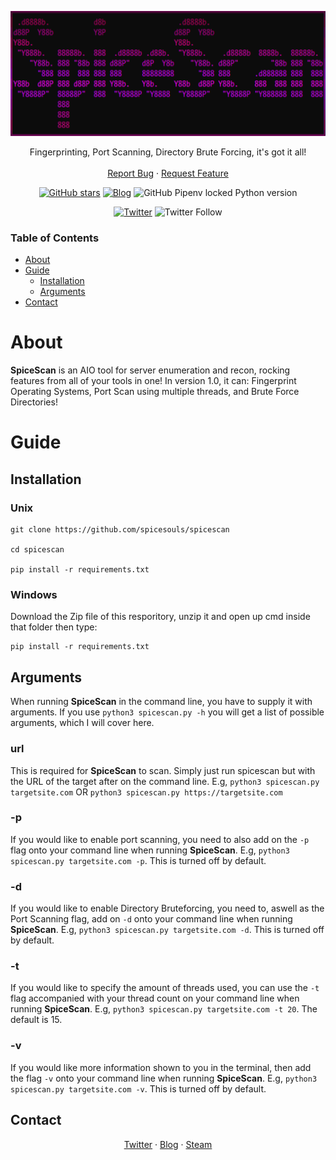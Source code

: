 <p align="center">
  <a href="https://github.com/spicesouls/spicescan">
    <img src="spicescan.png" alt="Logo" width="600" height="200">
  </a>

  <p align="center">
    Fingerprinting, Port Scanning, Directory Brute Forcing, it's got it all!
    <br />
    <br />
    <a href="https://github.com/spicesouls/spicescan/issues">Report Bug</a>
    ·
    <a href="https://github.com/spicesouls/spicescan/issues">Request Feature</a>
  </p>
</p>
</p>

<p align="center">
  <a href="https://github.com/spicesouls/spicescan/stargazers"><img alt="GitHub stars" src="https://img.shields.io/github/stars/spicesouls/spicescan"></a> <a href="https://beyondr00t.wordpress.com"><img alt="Blog" src="https://img.shields.io/badge/-Blog-cyan"></a> <img alt="GitHub Pipenv locked Python version" src="https://img.shields.io/github/pipenv/locked/python-version/spicesouls/spicescan?color=cyan">
</p>
<p align="center">
  <a href="https://twitter.com/intent/tweet?text=Wow:&url=https%3A%2F%2Fgithub.com%2Fspicesouls%2Fspicescan"><img alt="Twitter" src="https://img.shields.io/twitter/url?style=social&url=https://github.com/spicescan"></a> <img alt="Twitter Follow" src="https://img.shields.io/twitter/follow/SpicySoulsV?style=social">
</p> 


### Table of Contents
* [About](#about)
* [Guide](#guide)
  * [Installation](#installation)
  * [Arguments](#arguments)
* [Contact](#contact)

# About

**SpiceScan** is an AIO tool for server enumeration and recon, rocking features from all of your tools in one! In version 1.0, it can: Fingerprint Operating Systems, Port Scan using multiple threads, and Brute Force Directories!

# Guide

## Installation

### Unix

```
git clone https://github.com/spicesouls/spicescan

cd spicescan

pip install -r requirements.txt
```

### Windows

Download the Zip file of this resporitory, unzip it and open up cmd inside that folder then type:

```
pip install -r requirements.txt
```

## Arguments

When running **SpiceScan** in the command line, you have to supply it with arguments. If you use `python3 spicescan.py -h` you will get a list of possible arguments, which I will cover here.

### url

This is required for **SpiceScan** to scan. Simply just run spicescan but with the URL of the target after on the command line. E.g, `python3 spicescan.py targetsite.com` OR `python3 spicescan.py https://targetsite.com`

### -p

If you would like to enable port scanning, you need to also add on the `-p` flag onto your command line when running **SpiceScan**. E.g, `python3 spicescan.py targetsite.com -p`. This is turned off by default.

### -d

If you would like to enable Directory Bruteforcing, you need to, aswell as the Port Scanning flag, add on `-d` onto your command line when running **SpiceScan**. E.g, `python3 spicescan.py targetsite.com -d`. This is turned off by default.

### -t

If you would like to specify the amount of threads used, you can use the `-t` flag accompanied with your thread count on your command line when running **SpiceScan**. E.g, `python3 spicescan.py targetsite.com -t 20`. The default is 15.

### -v

If you would like more information shown to you in the terminal, then add the flag `-v` onto your command line when running **SpiceScan**. E.g, `python3 spicescan.py targetsite.com -v`. This is turned off by default.

## Contact

<p align="center">
  <a href="https://twitter.com/SpicysoulsV">Twitter</a>
  ·
  <a href="https://beyondr00t.wordpress.com">Blog</a>
  ·
  <a href="https://steamcommunity.com/id/SpiceSouls/">Steam</a>
</p>
